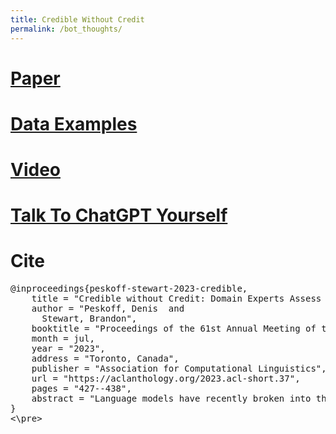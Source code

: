 ```yaml
---
title: Credible Without Credit
permalink: /bot_thoughts/
---
```






# [Paper](https://aclanthology.org/2023.acl-short.37.pdf)

# [Data Examples](https://docs.google.com/spreadsheets/d/1AUD7vFjIJALT-fNIZXMFwI0_o_I63VgMqrgGeCcfz28/edit#gid=0)

# [Video](https://www.youtube.com/watch?v=d_P9GE4cuVA)

# [Talk To ChatGPT Yourself](https://chat.openai.com/)

# Cite
<pre>
@inproceedings{peskoff-stewart-2023-credible,
    title = "Credible without Credit: Domain Experts Assess Generative Language Models",
    author = "Peskoff, Denis  and
      Stewart, Brandon",
    booktitle = "Proceedings of the 61st Annual Meeting of the Association for Computational Linguistics (Volume 2: Short Papers)",
    month = jul,
    year = "2023",
    address = "Toronto, Canada",
    publisher = "Association for Computational Linguistics",
    url = "https://aclanthology.org/2023.acl-short.37",
    pages = "427--438",
    abstract = "Language models have recently broken into the public consciousness with the release of the wildly popular ChatGPT. Commentators have argued that language models could replace search engines, make college essays obsolete, or even write academic research papers. All of these tasks rely on accuracy of specialized information which can be difficult to assess for non-experts. Using 10 domain experts across science and culture, we provide an initial assessment of the coherence, conciseness, accuracy, and sourcing of two language models across 100 expert-written questions. While we find the results are consistently cohesive and concise, we find that they are mixed in their accuracy. These results raise questions of the role language models should play in general-purpose and expert knowledge seeking.",
}
<\pre>
